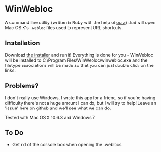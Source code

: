 WinWebloc
=========
A command line utility (written in Ruby with the help of [ocra](http://github.com/larsch/ocra)) that will open Mac OS X's `.webloc` files used to represent URL shortcuts.

Installation
------------
Download [the installer](http://cloud.github.com/downloads/jphastings/WinWebloc/WinWebloc_Installer.exe) and run it! Everything is done for you - WinWebloc will be installed to C:\Program Files\WinWebloc\winwebloc.exe and the filetype associations will be made so that you can just double click on the links.

Problems?
---------
I don't really use Windows, I wrote this app for a friend, so if you're having difficulty there's not a huge amount I can do, but I will try to help! Leave an 'issue' here on github and we'll see what we can do.

Tested with Mac OS X 10.6.3 and Windows 7

To Do
-----
* Get rid of the console box when opening the .weblocs